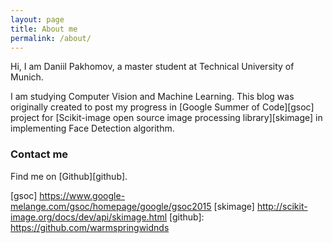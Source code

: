 ```yaml
---
layout: page
title: About me
permalink: /about/
---
```


Hi, I am Daniil Pakhomov, a master student at Technical University of Munich.

I am studying Computer Vision and Machine Learning.
This blog was originally created to post my progress in [Google Summer of Code][gsoc] project
for [Scikit-image open source image processing library][skimage] in implementing Face Detection algorithm.


### Contact me

Find me on [Github][github].


[gsoc] https://www.google-melange.com/gsoc/homepage/google/gsoc2015
[skimage] http://scikit-image.org/docs/dev/api/skimage.html
[github]: https://github.com/warmspringwidnds

